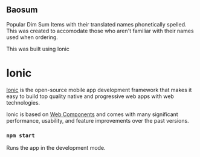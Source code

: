 ## Baosum

Popular Dim Sum Items with their translated names phonetically spelled. This was created to accomodate those who aren't familiar with their names used when ordering.

This was built using Ionic

# Ionic

[Ionic](https://ionicframework.com/) is the open-source mobile app development framework that makes it easy to
build top quality native and progressive web apps with web technologies.

Ionic is based on [Web Components](https://www.webcomponents.org/introduction) and comes with many significant performance, usability, and feature improvements over the past versions.

### `npm start`

Runs the app in the development mode.
